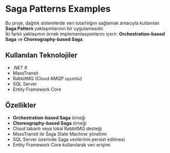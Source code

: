 # Saga Patterns Examples

Bu proje, dağıtık sistemlerde veri tutarlılığını sağlamak amacıyla kullanılan **Saga Pattern** yaklaşımlarının bir uygulamasıdır.  
İki farklı yaklaşımın örnek implementasyonlarını içerir: **Orchestration-based Saga** ve **Choreography-based Saga**.

## Kullanılan Teknolojiler

- .NET 8
- MassTransit
- RabbitMQ (Cloud AMQP uyumlu)
- SQL Server
- Entity Framework Core

## Özellikler

- **Orchestration-based Saga** örneği
- **Choreography-based Saga** örneği
- Cloud tabanlı veya lokal RabbitMQ desteği
- MassTransit ile Saga State Machine yönetimi
- SQL Server üzerinde Saga verilerinin persist edilmesi
- Entity Framework Core kullanılarak veri erişimi

